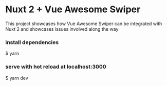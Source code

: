 # Nuxt 2 + Vue Awesome Swiper
This project showcases how Vue Awesome Swiper can be integrated with Nuxt 2 and showcases issues involved along the way

### install dependencies
$ yarn

### serve with hot reload at localhost:3000
$ yarn dev

